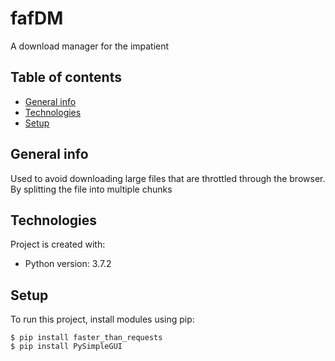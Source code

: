 # fafDM
A download manager for the impatient 

## Table of contents
* [General info](#general-info)
* [Technologies](#technologies)
* [Setup](#setup)

## General info
Used to avoid downloading large files that are throttled through the browser. By splitting the file into multiple chunks
	
## Technologies
Project is created with:
* Python version: 3.7.2
	
## Setup
To run this project, install modules using pip:

```
$ pip install faster_than_requests
$ pip install PySimpleGUI

```

